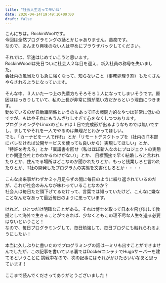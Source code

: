 ```yaml
---
title: "社会人生活って辛いね"
date: 2020-04-14T19:49:16+09:00
draft: false
---
```


こんにちは。RockinWoolです。\
今回は全然プログラミングの話とかじゃありません。愚痴です。\
なので、あんまり興味のない人は早めにブラウザバックしてください。\
\
それでは、早速はじめていこうと思います。\
RockinWooolは先日ついに社会人２年目を迎え、新入社員の称号を失いました。\
会社内の風当たりも急に強くなって、知らないこと（事務処理９割）もたくさんやらされるようになっています。\
\
そんな中、３人いた一つ上の先輩方もそろそろ１人になってしまいそうです。原因ははっきりしていて、私の上長が非常に頭が悪い方だからという理由につきます。\
勤めているのが自動車関係というのもあってITの戦闘力的なやつは非常に低いのですが、もはやそれにもうんざりしすぎて心をなくしつつあります。\
プログラミングやLinuxのビルドは１日で完成形が出るようなものでは無いですし、ましてやそれを一人でやるのは無理だとわかってほしい。\
でも、「カーナビを一人で作れ」とか「リモートデスクトップを（社内のIT本部にバレなければ公開サービスを使っても良いから）実現してほしい」とか、
「特許を考えろ」とか「稟議書を回せ（私はほぼ新人なのにプロジェクトの実態とか関連会社とかわかるわけがない）」とか、
目標面接で早く結婚しろと言われたりとか、住んでる場所はどこなのか聞かれたりとか、もっと残業しろと言われたりとか、T社の開発したプログラムの実態を文書化しろとか・・・・\
\
こんな出来事がわずか２ヶ月足らずの間に毎日のように繰り返されているのだが、これが社会のみんなが味わっていることなのか？\
社会人は毎日ただ頭下げてるだけって、言葉では知っていたけど、こんなに嫌なことなんだなあって最近毎日のように思っています。\
\
けれど、ひとつだけ明確なことがある。それは博士を取って日本を飛び出して教授として海外で生きることができれば、少なくともこの理不尽な人生を送る必要はないということ！\
なので、毎日プログラミングして、毎日勉強して、毎日ブログにも触れられるようにしたい！\
\
本当に久しぶりに書いたのでプログラミングの話は一ミリも出すことができませんでしたが、この記事を書いている裏ではDockerコンテナでHugoサーバーを建てるということに
挑戦中なので、次の記事にはそれがかけたらいいなあと思っています！\
\
ここまで読んでくださってありがとうございました！